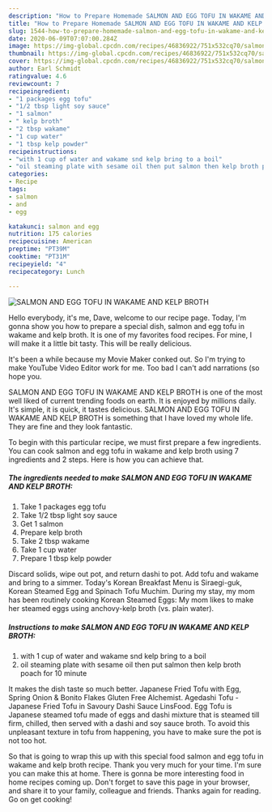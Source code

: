 ```yaml
---
description: "How to Prepare Homemade SALMON AND EGG TOFU IN WAKAME AND KELP BROTH"
title: "How to Prepare Homemade SALMON AND EGG TOFU IN WAKAME AND KELP BROTH"
slug: 1544-how-to-prepare-homemade-salmon-and-egg-tofu-in-wakame-and-kelp-broth
date: 2020-06-09T07:07:00.284Z
image: https://img-global.cpcdn.com/recipes/46836922/751x532cq70/salmon-and-egg-tofu-in-wakame-and-kelp-broth-recipe-main-photo.jpg
thumbnail: https://img-global.cpcdn.com/recipes/46836922/751x532cq70/salmon-and-egg-tofu-in-wakame-and-kelp-broth-recipe-main-photo.jpg
cover: https://img-global.cpcdn.com/recipes/46836922/751x532cq70/salmon-and-egg-tofu-in-wakame-and-kelp-broth-recipe-main-photo.jpg
author: Earl Schmidt
ratingvalue: 4.6
reviewcount: 7
recipeingredient:
- "1 packages egg tofu"
- "1/2 tbsp light soy sauce"
- "1 salmon"
- " kelp broth"
- "2 tbsp wakame"
- "1 cup water"
- "1 tbsp kelp powder"
recipeinstructions:
- "with 1 cup of water and wakame snd kelp bring to a boil"
- "oil steaming plate with sesame oil then put salmon then kelp broth poach for 10 minute"
categories:
- Recipe
tags:
- salmon
- and
- egg

katakunci: salmon and egg 
nutrition: 175 calories
recipecuisine: American
preptime: "PT39M"
cooktime: "PT31M"
recipeyield: "4"
recipecategory: Lunch

---
```



![SALMON AND EGG TOFU IN WAKAME AND KELP BROTH](https://img-global.cpcdn.com/recipes/46836922/751x532cq70/salmon-and-egg-tofu-in-wakame-and-kelp-broth-recipe-main-photo.jpg)

Hello everybody, it's me, Dave, welcome to our recipe page. Today, I'm gonna show you how to prepare a special dish, salmon and egg tofu in wakame and kelp broth. It is one of my favorites food recipes. For mine, I will make it a little bit tasty. This will be really delicious.

It&#39;s been a while because my Movie Maker conked out. So I&#39;m trying to make YouTube Video Editor work for me. Too bad I can&#39;t add narrations (so hope you.

SALMON AND EGG TOFU IN WAKAME AND KELP BROTH is one of the most well liked of current trending foods on earth. It is enjoyed by millions daily. It's simple, it is quick, it tastes delicious. SALMON AND EGG TOFU IN WAKAME AND KELP BROTH is something that I have loved my whole life. They are fine and they look fantastic.


To begin with this particular recipe, we must first prepare a few ingredients. You can cook salmon and egg tofu in wakame and kelp broth using 7 ingredients and 2 steps. Here is how you can achieve that.

<!--inarticleads1-->

##### The ingredients needed to make SALMON AND EGG TOFU IN WAKAME AND KELP BROTH:

1. Take 1 packages egg tofu
1. Take 1/2 tbsp light soy sauce
1. Get 1 salmon
1. Prepare  kelp broth
1. Take 2 tbsp wakame
1. Take 1 cup water
1. Prepare 1 tbsp kelp powder


Discard solids, wipe out pot, and return dashi to pot. Add tofu and wakame and bring to a simmer. Today&#39;s Korean Breakfast Menu is Siraegi-guk, Korean Steamed Egg and Spinach Tofu Muchim. During my stay, my mom has been routinely cooking Korean Steamed Eggs: My mom likes to make her steamed eggs using anchovy-kelp broth (vs. plain water). 

<!--inarticleads2-->

##### Instructions to make SALMON AND EGG TOFU IN WAKAME AND KELP BROTH:

1. with 1 cup of water and wakame snd kelp bring to a boil
1. oil steaming plate with sesame oil then put salmon then kelp broth poach for 10 minute


It makes the dish taste so much better. Japanese Fried Tofu with Egg, Spring Onion &amp; Bonito Flakes Gluten Free Alchemist. Agedashi Tofu - Japanese Fried Tofu in Savoury Dashi Sauce LinsFood. Egg Tofu is Japanese steamed tofu made of eggs and dashi mixture that is steamed till firm, chilled, then served with a dashi and soy sauce broth. To avoid this unpleasant texture in tofu from happening, you have to make sure the pot is not too hot. 

So that is going to wrap this up with this special food salmon and egg tofu in wakame and kelp broth recipe. Thank you very much for your time. I'm sure you can make this at home. There is gonna be more interesting food in home recipes coming up. Don't forget to save this page in your browser, and share it to your family, colleague and friends. Thanks again for reading. Go on get cooking!
